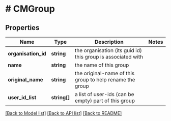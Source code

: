 # # CMGroup

## Properties

Name | Type | Description | Notes
------------ | ------------- | ------------- | -------------
**organisation_id** | **string** | the organisation (its guid id) this group is associated with |
**name** | **string** | the name of this group |
**original_name** | **string** | the original-name of this group to help rename the group |
**user_id_list** | **string[]** | a list of user-ids (can be empty) part of this group |

[[Back to Model list]](../../README.md#models) [[Back to API list]](../../README.md#endpoints) [[Back to README]](../../README.md)

